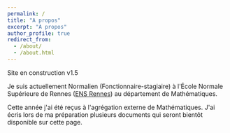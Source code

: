 ```yaml
---
permalink: /
title: "A propos"
excerpt: "A propos"
author_profile: true
redirect_from: 
  - /about/
  - /about.html
---
```


Site en construction v1.5


Je suis actuellement Normalien (Fonctionnaire-stagiaire) à l'École Normale Supérieure de Rennes ([ENS Rennes](http://www.ens-rennes.fr)) au département de Mathématiques. 

Cette année j'ai été reçus à l'agrégation externe de Mathématiques. J'ai écris lors de ma préparation plusieurs documents qui seront bientôt disponible sur cette page. 